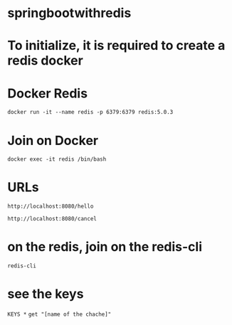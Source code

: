 # springbootwithredis
# To initialize, it is required to create a redis docker
# Docker Redis 
`docker run -it --name redis -p 6379:6379 redis:5.0.3`

# Join on Docker
`docker exec -it redis /bin/bash`

# URLs
`http://localhost:8080/hello`

`http://localhost:8080/cancel`


# on the redis, join on the redis-cli
`redis-cli` 

# see the keys
`KEYS *`
`get "[name of the chache]"`

